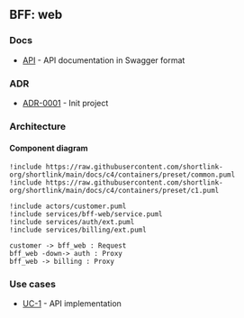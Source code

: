 ## BFF: web

### Docs

- [API](./docs/api.yaml) - API documentation in Swagger format

### ADR

- [ADR-0001](./docs/ADR/decisions/0001-init.md) - Init project

### Architecture

#### Component diagram

```plantuml
!include https://raw.githubusercontent.com/shortlink-org/shortlink/main/docs/c4/containers/preset/common.puml
!include https://raw.githubusercontent.com/shortlink-org/shortlink/main/docs/c4/containers/preset/c1.puml

!include actors/customer.puml
!include services/bff-web/service.puml
!include services/auth/ext.puml
!include services/billing/ext.puml

customer -> bff_web : Request 
bff_web -down-> auth : Proxy
bff_web -> billing : Proxy
```

### Use cases

- [UC-1](./usecases/api/UC-1.md) - API implementation

